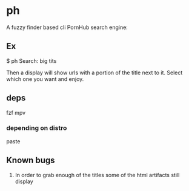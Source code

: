 # ph
A fuzzy finder based cli PornHub search engine:
## Ex
$ ph
Search: big tits

Then a display will show urls with a portion of the title next to it. Select which one you want and enjoy.
## deps
fzf mpv
### depending on distro
paste
## Known bugs
1) In order to grab enough of the titles some of the html artifacts still display
